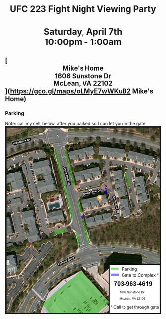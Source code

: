 # <center>UFC 223 Fight Night Viewing Party</center>
# <center>Saturday, April 7th<br/>10:00pm - 1:00am</center>
## [<center>Mike's Home<br/>1606 Sunstone Dr<br/>McLean, VA 22102</center>](https://goo.gl/maps/oLMyE7wWKuB2 Mike's Home)
### Parking
Note: call my cell, below, after you parked so I can let you in the gate
![alt text](./parking.jpg)
